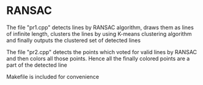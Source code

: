 # RANSAC
The file "pr1.cpp" detects lines by RANSAC algorithm, draws them as lines of infinite length, clusters the lines by using K-means clustering algorithm and finally outputs the clustered set of detected lines 

The file "pr2.cpp" detects the points which voted for valid lines by RANSAC and then colors all those points. Hence all the finally colored points are a part of the detected line

Makefile is included for convenience 
